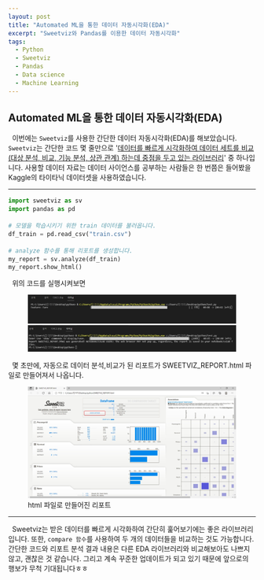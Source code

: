 ```yaml
---
layout: post
title: "Automated ML을 통한 데이터 자동시각화(EDA)"
excerpt: "Sweetviz와 Pandas를 이용한 데이터 자동시각화"
tags: 
  - Python
  - Sweetviz
  - Pandas
  - Data science
  - Machine Learning
---
```


## Automated ML을 통한 데이터 자동시각화(EDA)
&nbsp; 이번에는 `Sweetviz`를 사용한 간단한 데이터 자동시각화(EDA)를 해보았습니다. `Sweetviz`는 간단한 코드 몇 줄만으로 '<ins>데이터를 빠르게 시각화하여 데이터 세트를 비교 (대상 분석, 비교, 기능 분석, 상관 관계) 하는데 중점을 두고 있는 라이브러리</ins>' 중 하나입니다. 사용할 데이터 자료는 데이터 사이언스를 공부하는 사람들은 한 번쯤은 들어봤을 Kaggle의 타이타닉 데이터셋을 사용하였습니다. 

---

```python
import sweetviz as sv
import pandas as pd

# 모델을 학습시키기 위한 train 데이터를 불러옵니다.
df_train = pd.read_csv("train.csv")

# analyze 함수를 통해 리포트를 생성합니다.
my_report = sv.analyze(df_train)
my_report.show_html()
```
&nbsp; 위의 코드를 실행시켜보면

<figure class="half">
    <a href="/images/AutomatedML/terminal1.jpg"><img src="/images/AutomatedML/terminal1.jpg"></a>
    <a href="/images/AutomatedML/terminal2.jpg"><img src="/images/AutomatedML/terminal2.jpg"></a>
</figure>

&nbsp; 몇 초만에, 자동으로 데이터 분석,비교가 된 리포트가 SWEETVIZ_REPORT.html 파일로 만들어져서 나옵니다.

<figure>
    <a href="/images/AutomatedML/report1.jpg"><img src="/images/AutomatedML/report1.jpg"></a>
    <figcaption> html 파일로 만들어진 리포트 </figcaption>
</figure>

---

&nbsp; Sweetviz는 받은 데이터를 빠르게 시각화하여 간단히 훑어보기에는 좋은 라이브러리입니다. 또한, `compare 함수`를 사용하여 두 개의 데이터들을 비교하는 것도 가능합니다. 간단한 코드와 리포트 분석 결과 내용은 다른 EDA 라이브러리와 비교해보아도 나쁘지 않고, 괜찮은 것 같습니다. 그리고 계속 꾸준한 업데이트가 되고 있기 때문에 앞으로의 행보가 무척 기대됩니다ㅎㅎ
